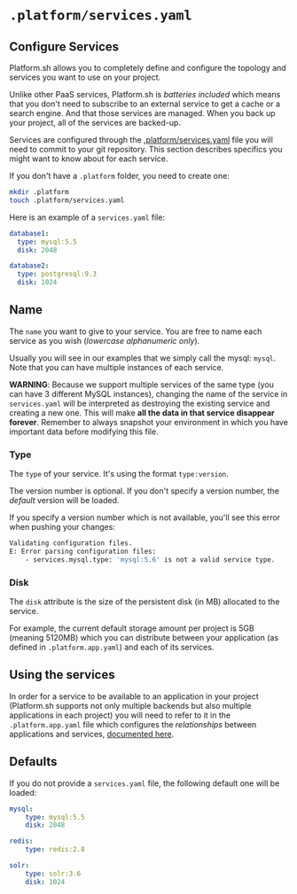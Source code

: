# `.platform/services.yaml`

## Configure Services

Platform.sh allows you to completely define and configure the topology
and services you want to use on your project.

Unlike other PaaS services, Platform.sh is *batteries included* which means
that you don't need to subscribe to an external service to get a cache or
a search engine. And that those services are managed. When you back up your
project, all of the services are backed-up.

Services are configured through the [.platform/services.yaml](reference/services-yaml.md)
file you will need to commit to your git repository. This section describes
specifics you might want to know about for each service.

If you don't have a `.platform` folder, you need to create one:

```bash
mkdir .platform
touch .platform/services.yaml
```

Here is an example of a `services.yaml` file:

```yaml
database1:
  type: mysql:5.5
  disk: 2048

database2:
  type: postgresql:9.3
  disk: 1024
```

## Name

The `name` you want to give to your service. You are free to name each service as you wish
(*lowercase alphanumeric only*). 

Usually you will see in our examples that we simply call the mysql: `mysql`. Note that you can have multiple instances of each service.

**WARNING**: Because we support multiple services of the same type (you can have 3 different MySQL instances), changing the name of the service in ``services.yaml`` will be interpreted as destroying the existing service and creating a new one. This will make **all the data in that service disappear forever**. Remember to always snapshot your environment in which you have important data before modifying this file.

### Type

The `type` of your service. It's using the format ``type:version``. 

The version number is optional. If you don't specify a version number, the *default* version will be loaded.

If you specify a version number which is not available, you'll see this error when pushing your changes:

```bash
Validating configuration files.
E: Error parsing configuration files:
    - services.mysql.type: 'mysql:5.6' is not a valid service type.
```

### Disk

The `disk` attribute is the size of the persistent disk (in MB) allocated to the service. 

For example, the current default storage amount per project is 5GB (meaning 5120MB) which you can distribute between your application (as defined in `.platform.app.yaml`) and each of its services.

## Using the services

In order for a service to be available to an application in your project (Platform.sh supports not only multiple backends but also multiple applications in each project) you will need to refer to it in the `.platform.app.yaml` file which configures the *relationships* between applications and services, [documented here](/user_guide/reference/platform-app-yaml.html).

## Defaults

If you do not provide a `services.yaml` file, the following default one will be loaded:

```yaml
mysql:
    type: mysql:5.5
    disk: 2048

redis:
    type: redis:2.8

solr:
    type: solr:3.6
    disk: 1024
```
